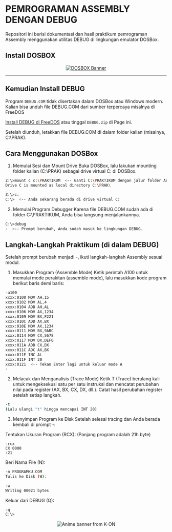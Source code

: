 # PEMROGRAMAN ASSEMBLY DENGAN DEBUG

Repositori ini berisi dokumentasi dan hasil praktikum pemrograman Assembly menggunakan utilitas DEBUG di lingkungan emulator DOSBox.

## Install DOSBOX

<div align="center">
<a href="https://www.dosbox.com/download.php?main=1">
  <img src="https://www.dosgames.com/blogimgs/dosbox-banner.png" alt="DOSBOX Banner" />
</a>
</div>

---

## Kemudian Install DEBUG

Program `DEBUG.COM` tidak disertakan dalam DOSBox atau Windows modern. Kalian bisa unduh file DEBUG.COM dari sumber terpercaya misalnya di FreeDOS

<a href="https://www.freedos.org/download/">Install DEBUG di FreeDOS</a> atau tinggal `DEBUG.zip` di Page ini.

Setelah diunduh, letakkan file DEBUG.COM di dalam folder kalian (misalnya, C:\PRAK).


## Cara Menggunakan DOSBox

1. Memulai Sesi dan Mount Drive
Buka DOSBox, lalu lakukan mounting folder kalian (C:\PRAK) sebagai drive virtual C: di DOSBox.

```bash
Z:\>mount c c:\PRAKTIKUM  <-- Ganti C:\PRAKTIKUM dengan jalur folder Anda
Drive C is mounted as local directory C:\PRAK\

Z:\>c:
C:\>  <-- Anda sekarang berada di drive virtual C:
```

2. Memulai Program Debugger
Karena file DEBUG.COM sudah ada di folder C:\PRAKTIKUM, Anda bisa langsung menjalankannya.

```bash
C:\>debug
-  <-- Prompt berubah, Anda sudah masuk ke lingkungan DEBUG.
```

## Langkah-Langkah Praktikum (di dalam DEBUG)

Setelah prompt berubah menjadi -, ikuti langkah-langkah Assembly sesuai modul.

1. Masukkan Program (Assemble Mode)
Ketik perintah A100 untuk memulai mode perakitan (assemble mode), lalu masukkan kode program berikut baris demi baris:

```bash
-a100
xxxx:0100 MOV AH,15
xxxx:0102 MOV AL,4
xxxx:0104 ADD AH,AL
xxxx:0106 MOV AX,1234
xxxx:0109 MOV BX,F221
xxxx:010C ADD AX,BX
xxxx:010E MOV AX,1234
xxxx:0111 MOV BX,9ABC
xxxx:0114 MOV CX,5678
xxxx:0117 MOV DX,DEF0
xxxx:011A ADD CX,DX
xxxx:011C ADC AX,BX
xxxx:011E INC AL
xxxx:011F INT 20
xxxx:0121  <-- Tekan Enter lagi untuk keluar mode A
-
```

2. Melacak dan Menganalisis (Trace Mode)
Ketik T (Trace) berulang kali untuk mengeksekusi satu per satu instruksi dan mencatat perubahan nilai pada register (AX, BX, CX, DX, dll.). Catat hasil perubahan register setelah setiap langkah.

```bash
-t
(Lalu ulangi "t" hingga mencapai INT 20)
```

3. Menyimpan Program ke Disk
Setelah selesai tracing dan Anda berada kembali di prompt -:

Tentukan Ukuran Program (RCX): (Panjang program adalah 21h byte)

```
-rcx
CX 0000
:21
```

Beri Nama File (N):
```bash
-n PROGRAMKU.COM
Tulis ke Disk (W):
```

```bash
-w
Writing 00021 bytes
```

Keluar dari DEBUG (Q):

```bash
-q
C:\>
```

<div align="center">
  <img src="https://i.pinimg.com/1200x/fd/a4/c2/fda4c25ab6bacf466c06995087fb0730.jpg" alt="Anime banner from K-ON"/>
</div>
